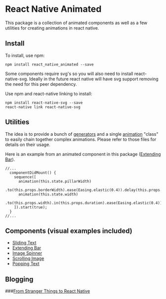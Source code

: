 # React Native Animated
This package is a collection of animated components as well as a few utilities for creating animations in react native.

## Install
To install, use npm:

```
npm install react_native_animated --save
```

Some components require svg's so you will also need to install react-native-svg.
Ideally in the future react native will have svg support removing the need for this peer dependency.

Use npm and react-native linking to install:
```
npm install react-native-svg --save
react-native link react-native-svg
```

## Utilities
The idea is to provide a bunch of [generators](https://github.com/Introvertuous/react_native_animated/blob/master/src/lib/generators.js) and a single [animation](https://github.com/Introvertuous/react_native_animated/blob/master/src/lib/animation.js) "class" to easily chain together complex animations. Please refer to those files for details on their usage.

Here is an example from an animated component in this package ([Extending Bar](https://github.com/Introvertuous/react_native_animated/tree/master/src/extending_bar)).
```
//...
  componentDidMount() {
    sequence([
      animation(this.state.pillarWidth)
        .to(this.props.borderWidth).ease(Easing.elastic(0.4)).delay(this.props.delay),
      animation(this.state.width)
        .to(this.props.width).in(this.props.duration).ease(Easing.elastic(0.4))
    ]).start(true);
  }
//...
```

## Components (visual examples included)
- [Sliding Text](https://github.com/Introvertuous/react_native_animated/tree/master/src/sliding_text)
- [Extending Bar](https://github.com/Introvertuous/react_native_animated/tree/master/src/extending_bar)
- [Image Spinner](https://github.com/Introvertuous/react_native_animated/tree/master/src/image_spinner)
- [Scrolling Image](https://github.com/Introvertuous/react_native_animated/tree/master/src/scrolling_image)
- [Popping Text](https://github.com/Introvertuous/react_native_animated/tree/master/src/popping_text)

## Blogging
###[From Stranger Things to React Native](https://medium.com/@introvertuouso/from-stranger-things-to-react-native-f2434b3773a7)
